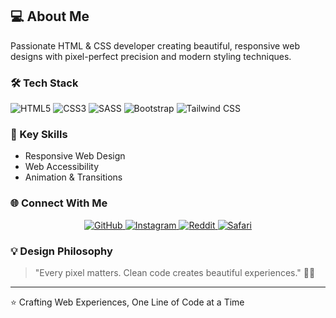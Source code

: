 ## 💻 About Me

Passionate HTML & CSS developer creating beautiful, responsive web designs with pixel-perfect precision and modern styling techniques.

### 🛠️ Tech Stack

![HTML5](https://img.shields.io/badge/-HTML5-E34F26?style=flat&logo=html5&logoColor=white)
![CSS3](https://img.shields.io/badge/-CSS3-1572B6?style=flat&logo=css3&logoColor=white)
![SASS](https://img.shields.io/badge/-SASS-CC6699?style=flat&logo=sass&logoColor=white)
![Bootstrap](https://img.shields.io/badge/-Bootstrap-563D7C?style=flat&logo=bootstrap&logoColor=white)
![Tailwind CSS](https://img.shields.io/badge/-Tailwind%20CSS-38B2AC?style=flat&logo=tailwind-css&logoColor=white)

### 🚀 Key Skills

- Responsive Web Design
- Web Accessibility
- Animation & Transitions

### 🌐 Connect With Me

<div align="center">
  <a href="https://github.com/alwddwgk" target="_blank">
    <img src="https://img.shields.io/badge/GitHub-100000?style=for-the-badge&logo=github&logoColor=white" alt="GitHub"/>
  </a>
  <a href="https://www.instagram.com/alwddw.pub" target="_blank">
    <img src="https://img.shields.io/badge/Instagram-E4405F?style=for-the-badge&logo=instagram&logoColor=white" alt="Instagram"/>
  </a>
  <a href="https://www.reddit.com/u/Alarmed-Ad-1037/s/vK2JZAl9k5" target="_blank">
    <img src="https://img.shields.io/badge/Reddit-FF4500?style=for-the-badge&logo=reddit&logoColor=white" alt="Reddit"/>
  </a>
  <a href="alwddwgk.github.io" target="_blank">
    <img src="https://img.shields.io/badge/Safari-000000?style=for-the-badge&logo=safari&logoColor=white" alt="Safari"/>
  </a>
</div>

### 💡 Design Philosophy

> "Every pixel matters. Clean code creates beautiful experiences." 🎨✨

---

⭐️ Crafting Web Experiences, One Line of Code at a Time
